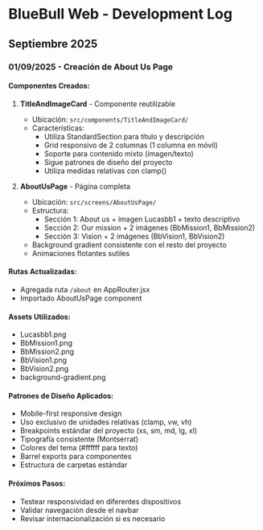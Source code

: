 # BlueBull Web - Development Log

## Septiembre 2025

### 01/09/2025 - Creación de About Us Page

#### Componentes Creados:
1. **TitleAndImageCard** - Componente reutilizable
   - Ubicación: `src/components/TitleAndImageCard/`
   - Características:
     - Utiliza StandardSection para título y descripción
     - Grid responsivo de 2 columnas (1 columna en móvil)
     - Soporte para contenido mixto (imagen/texto)
     - Sigue patrones de diseño del proyecto
     - Utiliza medidas relativas con clamp()

2. **AboutUsPage** - Página completa
   - Ubicación: `src/screens/AboutUsPage/`
   - Estructura:
     - Sección 1: About us + imagen Lucasbb1 + texto descriptivo
     - Sección 2: Our mission + 2 imágenes (BbMission1, BbMission2)
     - Sección 3: Vision + 2 imágenes (BbVision1, BbVision2)
   - Background gradient consistente con el resto del proyecto
   - Animaciones flotantes sutiles

#### Rutas Actualizadas:
- Agregada ruta `/about` en AppRouter.jsx
- Importado AboutUsPage component

#### Assets Utilizados:
- Lucasbb1.png
- BbMission1.png
- BbMission2.png  
- BbVision1.png
- BbVision2.png
- background-gradient.png

#### Patrones de Diseño Aplicados:
- Mobile-first responsive design
- Uso exclusivo de unidades relativas (clamp, vw, vh)
- Breakpoints estándar del proyecto (xs, sm, md, lg, xl)
- Tipografía consistente (Montserrat)
- Colores del tema (#ffffff para texto)
- Barrel exports para componentes
- Estructura de carpetas estándar

#### Próximos Pasos:
- Testear responsividad en diferentes dispositivos
- Validar navegación desde el navbar
- Revisar internacionalización si es necesario